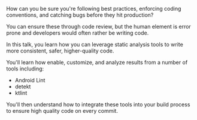 How can you be sure you're following best practices, enforcing coding conventions, 
and catching bugs before they hit production?

You can ensure these through code review, but the human element is error prone and
developers would often rather be writing code.

In this talk, you learn how you can leverage static analysis tools to write more 
consistent, safer, higher-quality code.  

You'll learn how enable, customize, and analyze results from a number of tools including:
- Android Lint
- detekt
- ktlint

You'll then understand how to integrate these tools into your build process to ensure
high quality code on every commit.
